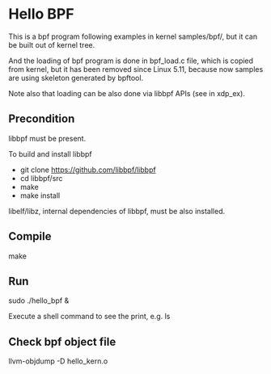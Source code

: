 # Hello BPF

This is a bpf program following examples in kernel samples/bpf/,
but it can be built out of kernel tree.

And the loading of bpf program is done in bpf_load.c file, which is copied from kernel,
but it has been removed since Linux 5.11, because now samples are using skeleton generated
by bpftool.

Note also that loading can be also done via libbpf APIs (see in xdp_ex).

## Precondition
libbpf must be present.

To build and install libbpf
- git clone https://github.com/libbpf/libbpf
- cd libbpf/src
- make
- make install

libelf/libz, internal dependencies of libbpf, must be also installed.


## Compile
make

## Run
sudo ./hello_bpf &

Execute a shell command to see the print, e.g.  ls


## Check bpf object file
llvm-objdump -D hello_kern.o
